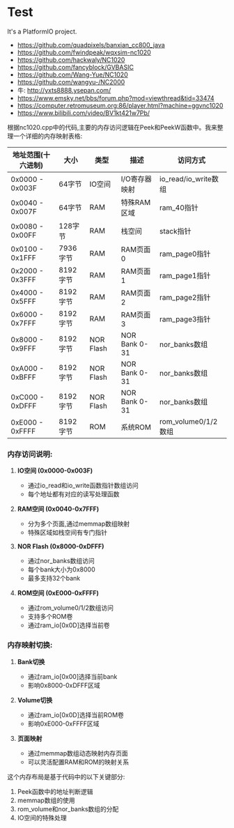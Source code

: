 # Test

It's a PlatformIO project.

* https://github.com/quadpixels/banxian_cc800_java
* https://github.com/fwindpeak/wqxsim-nc1020
* https://github.com/hackwaly/NC1020
* https://github.com/fancyblock/GVBASIC
* https://github.com/Wang-Yue/NC1020
* https://github.com/wangyu-/NC2000
* 牛: http://yxts8888.ysepan.com/
* https://www.emsky.net/bbs/forum.php?mod=viewthread&tid=33474
* https://computer.retromuseum.org:86/player.html?machine=ggvnc1020
* https://www.bilibili.com/video/BV1kt421w7Pb/

根据nc1020.cpp中的代码,主要的内存访问逻辑在Peek和PeekW函数中。我来整理一个详细的内存映射表格:


| 地址范围(十六进制) | 大小 | 类型 | 描述 | 访问方式 |
|------------------|------|------|------|---------|
| 0x0000 - 0x003F | 64字节 | IO空间 | I/O寄存器映射 | io_read/io_write数组 |
| 0x0040 - 0x007F | 64字节 | RAM | 特殊RAM区域 | ram_40指针 |
| 0x0080 - 0x00FF | 128字节 | RAM | 栈空间 | stack指针 |
| 0x0100 - 0x1FFF | 7936字节 | RAM | RAM页面0 | ram_page0指针 |
| 0x2000 - 0x3FFF | 8192字节 | RAM | RAM页面1 | ram_page1指针 |
| 0x4000 - 0x5FFF | 8192字节 | RAM | RAM页面2 | ram_page2指针 |
| 0x6000 - 0x7FFF | 8192字节 | RAM | RAM页面3 | ram_page3指针 |
| 0x8000 - 0x9FFF | 8192字节 | NOR Flash | NOR Bank 0-31 | nor_banks数组 |
| 0xA000 - 0xBFFF | 8192字节 | NOR Flash | NOR Bank 0-31 | nor_banks数组 |
| 0xC000 - 0xDFFF | 8192字节 | NOR Flash | NOR Bank 0-31 | nor_banks数组 |
| 0xE000 - 0xFFFF | 8192字节 | ROM | 系统ROM | rom_volume0/1/2数组 |

### 内存访问说明:

1. **IO空间 (0x0000-0x003F)**
   - 通过io_read和io_write函数指针数组访问
   - 每个地址都有对应的读写处理函数

2. **RAM空间 (0x0040-0x7FFF)**
   - 分为多个页面,通过memmap数组映射
   - 特殊区域如栈空间有专门指针

3. **NOR Flash (0x8000-0xDFFF)**
   - 通过nor_banks数组访问
   - 每个bank大小为0x8000
   - 最多支持32个bank

4. **ROM空间 (0xE000-0xFFFF)**
   - 通过rom_volume0/1/2数组访问
   - 支持多个ROM卷
   - 通过ram_io[0x0D]选择当前卷

### 内存映射切换:

1. **Bank切换**
   - 通过ram_io[0x00]选择当前bank
   - 影响0x8000-0xDFFF区域

2. **Volume切换**
   - 通过ram_io[0x0D]选择当前ROM卷
   - 影响0xE000-0xFFFF区域

3. **页面映射**
   - 通过memmap数组动态映射内存页面
   - 可以灵活配置RAM和ROM的映射关系


这个内存布局是基于代码中的以下关键部分:

1. Peek函数中的地址判断逻辑
2. memmap数组的使用
3. rom_volume和nor_banks数组的分配
4. IO空间的特殊处理


